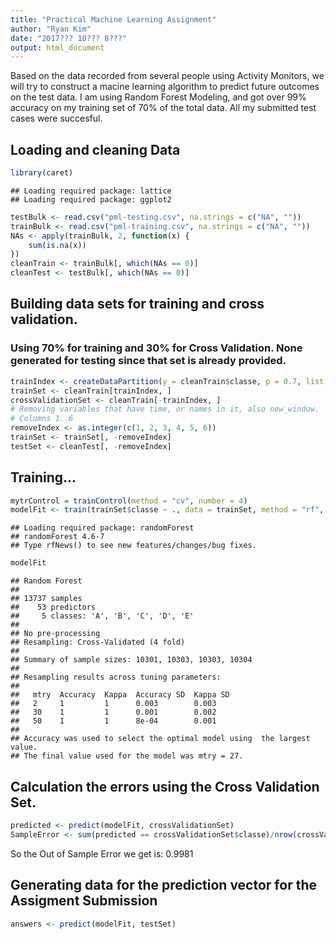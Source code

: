 ```yaml
---
title: "Practical Machine Learning Assignment"
author: "Ryan Kim"
date: "2017??? 10??? 8???"
output: html_document
---
```


Based on the data recorded from several people using Activity Monitors, we will try to construct a macine learning algorithm to predict future outcomes on the test data. I am using Random Forest Modeling, and got over 99% accuracy on my training set of 70% of the total data. All my submitted test cases were succesful.

## Loading and cleaning Data

```r
library(caret)
```

```
## Loading required package: lattice
## Loading required package: ggplot2
```

```r
testBulk <- read.csv("pml-testing.csv", na.strings = c("NA", ""))
trainBulk <- read.csv("pml-training.csv", na.strings = c("NA", ""))
NAs <- apply(trainBulk, 2, function(x) {
    sum(is.na(x))
})
cleanTrain <- trainBulk[, which(NAs == 0)]
cleanTest <- testBulk[, which(NAs == 0)]
```


## Building data sets for training and cross validation. 
### Using 70% for training and 30% for Cross Validation. None generated for testing since that set is already provided.

```r
trainIndex <- createDataPartition(y = cleanTrain$classe, p = 0.7, list = FALSE)
trainSet <- cleanTrain[trainIndex, ]
crossValidationSet <- cleanTrain[-trainIndex, ]
# Removing variables that have time, or names in it, also new_window.
# Columns 1..6
removeIndex <- as.integer(c(1, 2, 3, 4, 5, 6))
trainSet <- trainSet[, -removeIndex]
testSet <- cleanTest[, -removeIndex]
```


## Training...

```r
mytrControl = trainControl(method = "cv", number = 4)
modelFit <- train(trainSet$classe ~ ., data = trainSet, method = "rf", trControl = mytrControl)
```

```
## Loading required package: randomForest
## randomForest 4.6-7
## Type rfNews() to see new features/changes/bug fixes.
```

```r
modelFit
```

```
## Random Forest 
## 
## 13737 samples
##    53 predictors
##     5 classes: 'A', 'B', 'C', 'D', 'E' 
## 
## No pre-processing
## Resampling: Cross-Validated (4 fold) 
## 
## Summary of sample sizes: 10301, 10303, 10303, 10304 
## 
## Resampling results across tuning parameters:
## 
##   mtry  Accuracy  Kappa  Accuracy SD  Kappa SD
##   2     1         1      0.003        0.003   
##   30    1         1      0.001        0.002   
##   50    1         1      8e-04        0.001   
## 
## Accuracy was used to select the optimal model using  the largest value.
## The final value used for the model was mtry = 27.
```



## Calculation the errors using the Cross Validation Set.

```r
predicted <- predict(modelFit, crossValidationSet)
SampleError <- sum(predicted == crossValidationSet$classe)/nrow(crossValidationSet)
```

So the Out of Sample Error we get is: 0.9981


## Generating data for the prediction vector for the Assigment Submission

```r
answers <- predict(modelFit, testSet)
```
